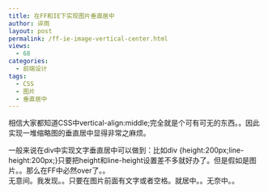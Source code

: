 ```yaml
---
title: 在FF和IE下实现图片垂直居中
author: 谇雨
layout: post
permalink: /ff-ie-image-vertical-center.html
views:
  - 68
categories:
  - 前端设计
tags:
  - CSS
  - 图片
  - 垂直居中
---
```

相信大家都知道CSS中vertical-align:middle;完全就是个可有可无的东西。。因此实现一堆缩略图的垂直居中显得非常之麻烦。

一般来说在div中实现文字垂直居中可以做到：比如div {height:200px;line-height:200px;}只要把height和line-height设置差不多就好办了。但是假如是图片。。那么在FF中必然over了。。  
无意间。我发现。。只要在图片前面有文字或者空格。就居中。。无奈中。。

<pre class="lang:xhtml decode:true " ><style type="text/css">
#idiv {height:200px;width:200px;border:1px solid black;line-height:200px;}
<style>
<body>
<div id="idiv">
&nbsp;
<img src="http://bbs.blueidea.com/images/smilies/default/eek.gif" />
</div></pre>